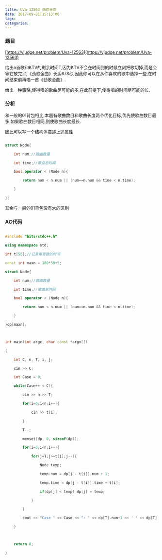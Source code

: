 ```yaml
---
title: UVa-12563 劲歌金曲
date: 2017-09-01T15:13:00
tags:
categories:
---
```


### 题目
[https://vjudge.net/problem/Uva-12563](https://vjudge.net/problem/Uva-12563)
给出n首歌和KTV的剩余时间T,因为KTV不会在时间到的时候立刻把歌切掉,而是会等它放完.而《劲歌金曲》长达678秒,因此你可以在从你喜欢的歌中选择一些,在时间结束前再唱一首《劲歌金曲》.
给出一种策略,使得唱的歌曲尽可能的多,在此前提下,使得唱的时间尽可能的长.

### 分析
和一般的01背包相比,本题有歌曲数目和歌曲长度两个优化目标,优先使歌曲数目最多,如果歌曲数目相同,则使歌曲长度最长.

因此可以写一个结构体描述上述属性
```cpp
struct Node{
    int num;//歌曲数量
    int time;//歌曲总时间
    bool operator < (Node n){
        return num < n.num || (num==n.num && time < n.time);
    }
};
```
其余与一般的01背包没有大的区别

### AC代码
```cpp
#include "bits/stdc++.h"
using namespace std;
int t[55];//记录每首歌的时间
const int maxn = 180*50+5;
struct Node{
    int num;//歌曲数量
    int time;//歌曲总时间
    bool operator < (Node n){
        return num < n.num || (num==n.num && time < n.time);
    }
}dp[maxn];

int main(int argc, char const *argv[])
{
    int C, n, T, i, j;
    cin >> C;
    int Case = 0;
    while(Case++ < C){
        cin >> n >> T;
        for(i=0;i<n;i++){
            cin >> t[i];
        }
        T--;
        memset(dp, 0, sizeof(dp));
        for(i=0;i<n;i++){
            for(j=T;j>=t[i];j--){
                Node temp;
                temp.num = dp[j - t[i]].num + 1;
                temp.time = dp[j - t[i]].time + t[i];
                if(dp[j] < temp) dp[j] = temp;
            }
        }
        cout << "Case " << Case << ": " << dp[T].num+1 << ' ' << dp[T].time+678 << endl;
    }

    return 0;
}
```
    